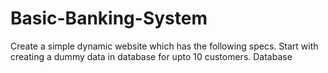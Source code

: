 # Basic-Banking-System

Create a simple dynamic website which has the following specs. 
Start with creating a dummy data in database for upto 10  customers. Database
